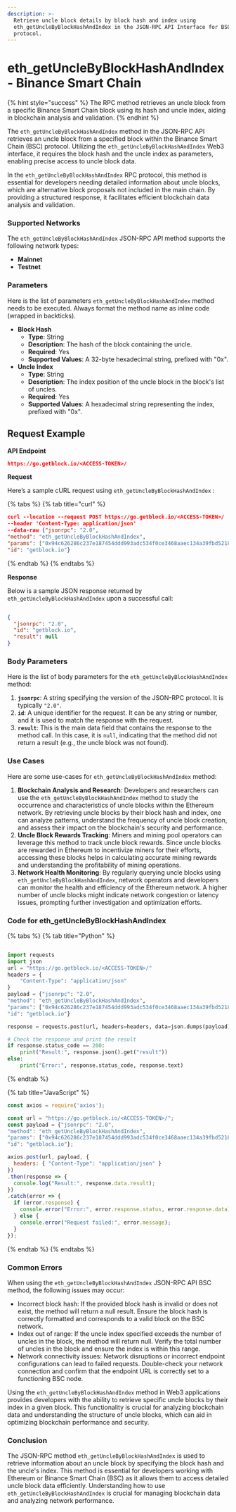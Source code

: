 ```yaml
---
description: >-
  Retrieve uncle block details by block hash and index using
  eth_getUncleByBlockHashAndIndex in the JSON-RPC API Interface for BSC
  protocol.
---
```


# eth\_getUncleByBlockHashAndIndex - Binance Smart Chain

{% hint style="success" %}
The RPC method retrieves an uncle block from a specific Binance Smart Chain block using its hash and uncle index, aiding in blockchain analysis and validation.
{% endhint %}

The `eth_getUncleByBlockHashAndIndex` method in the JSON-RPC API retrieves an uncle block from a specified block within the Binance Smart Chain (BSC) protocol. Utilizing the `eth_getUncleByBlockHashAndIndex` Web3 interface, it requires the block hash and the uncle index as parameters, enabling precise access to uncle block data.

In the `eth_getUncleByBlockHashAndIndex` RPC protocol, this method is essential for developers needing detailed information about uncle blocks, which are alternative block proposals not included in the main chain. By providing a structured response, it facilitates efficient blockchain data analysis and validation.

### Supported Networks

The `eth_getUncleByBlockHashAndIndex` JSON-RPC API method supports the following network types:

* **Mainnet**
* **Testnet**

### Parameters

Here is the list of parameters `eth_getUncleByBlockHashAndIndex` method needs to be executed. Always format the method name as inline code (wrapped in backticks).

* **Block Hash**
  * **Type**: String
  * **Description**: The hash of the block containing the uncle.
  * **Required**: Yes
  * **Supported Values**: A 32-byte hexadecimal string, prefixed with "0x".
* **Uncle Index**
  * **Type**: String
  * **Description**: The index position of the uncle block in the block's list of uncles.
  * **Required**: Yes
  * **Supported Values**: A hexadecimal string representing the index, prefixed with "0x".

## Request Example

**API Endpoint**

```json
https://go.getblock.io/<ACCESS-TOKEN>/
```

**Request**

Here’s a sample cURL request using `eth_getUncleByBlockHashAndIndex` :

{% tabs %}
{% tab title="curl" %}
```json
curl --location --request POST https://go.getblock.io/<ACCESS-TOKEN>/
--header 'Content-Type: application/json' 
--data-raw {"jsonrpc": "2.0",
"method": "eth_getUncleByBlockHashAndIndex",
"params": ["0x94c626286c237e187454ddd993adc534f0ce3468aaec134a39fbd52185cc3a5f", "0x2"],
"id": "getblock.io"}
```
{% endtab %}
{% endtabs %}

**Response**

Below is a sample JSON response returned by `eth_getUncleByBlockHashAndIndex` upon a successful call:

```json

{
  "jsonrpc": "2.0",
  "id": "getblock.io",
  "result": null
}

```

### Body Parameters

Here is the list of body parameters for the `eth_getUncleByBlockHashAndIndex` method:

1. **`jsonrpc`**: A string specifying the version of the JSON-RPC protocol. It is typically `"2.0"`.
2. **`id`**: A unique identifier for the request. It can be any string or number, and it is used to match the response with the request.
3. **`result`**: This is the main data field that contains the response to the method call. In this case, it is `null`, indicating that the method did not return a result (e.g., the uncle block was not found).

### Use Cases

Here are some use-cases for `eth_getUncleByBlockHashAndIndex` method:

1. **Blockchain Analysis and Research**: Developers and researchers can use the `eth_getUncleByBlockHashAndIndex` method to study the occurrence and characteristics of uncle blocks within the Ethereum network. By retrieving uncle blocks by their block hash and index, one can analyze patterns, understand the frequency of uncle block creation, and assess their impact on the blockchain's security and performance.
2. **Uncle Block Rewards Tracking**: Miners and mining pool operators can leverage this method to track uncle block rewards. Since uncle blocks are rewarded in Ethereum to incentivize miners for their efforts, accessing these blocks helps in calculating accurate mining rewards and understanding the profitability of mining operations.
3. **Network Health Monitoring**: By regularly querying uncle blocks using `eth_getUncleByBlockHashAndIndex`, network operators and developers can monitor the health and efficiency of the Ethereum network. A higher number of uncle blocks might indicate network congestion or latency issues, prompting further investigation and optimization efforts.

### Code for eth\_getUncleByBlockHashAndIndex

{% tabs %}
{% tab title="Python" %}
```python

import requests
import json
url = "https://go.getblock.io/<ACCESS-TOKEN>/"
headers = {
    "Content-Type": "application/json"
}
payload = {"jsonrpc": "2.0",
"method": "eth_getUncleByBlockHashAndIndex",
"params": ["0x94c626286c237e187454ddd993adc534f0ce3468aaec134a39fbd52185cc3a5f", "0x2"],
"id": "getblock.io"}

response = requests.post(url, headers=headers, data=json.dumps(payload))

# Check the response and print the result
if response.status_code == 200:
    print("Result:", response.json().get("result"))
else:
    print("Error:", response.status_code, response.text)

```
{% endtab %}

{% tab title="JavaScript" %}
```javascript
const axios = require('axios');

const url = "https://go.getblock.io/<ACCESS-TOKEN>/";
const payload = {"jsonrpc": "2.0",
"method": "eth_getUncleByBlockHashAndIndex",
"params": ["0x94c626286c237e187454ddd993adc534f0ce3468aaec134a39fbd52185cc3a5f", "0x2"],
"id": "getblock.io"};

axios.post(url, payload, {
  headers: { "Content-Type": "application/json" }
})
.then(response => {
  console.log("Result:", response.data.result);
})
.catch(error => {
  if (error.response) {
    console.error("Error:", error.response.status, error.response.data);
  } else {
    console.error("Request failed:", error.message);
  }
});
```
{% endtab %}
{% endtabs %}

### Common Errors

When using the `eth_getUncleByBlockHashAndIndex` JSON-RPC API BSC method, the following issues may occur:

* Incorrect block hash: If the provided block hash is invalid or does not exist, the method will return a null result. Ensure the block hash is correctly formatted and corresponds to a valid block on the BSC network.
* Index out of range: If the uncle index specified exceeds the number of uncles in the block, the method will return null. Verify the total number of uncles in the block and ensure the index is within this range.
* Network connectivity issues: Network disruptions or incorrect endpoint configurations can lead to failed requests. Double-check your network connection and confirm that the endpoint URL is correctly set to a functioning BSC node.

Using the `eth_getUncleByBlockHashAndIndex` method in Web3 applications provides developers with the ability to retrieve specific uncle blocks by their index in a given block. This functionality is crucial for analyzing blockchain data and understanding the structure of uncle blocks, which can aid in optimizing blockchain performance and security.

### Conclusion

The JSON-RPC method `eth_getUncleByBlockHashAndIndex` is used to retrieve information about an uncle block by specifying the block hash and the uncle's index. This method is essential for developers working with Ethereum or Binance Smart Chain (BSC) as it allows them to access detailed uncle block data efficiently. Understanding how to use `eth_getUncleByBlockHashAndIndex` is crucial for managing blockchain data and analyzing network performance.
